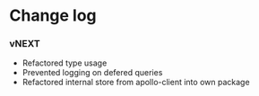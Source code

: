 # Change log

### vNEXT
- Refactored type usage
- Prevented logging on defered queries
- Refactored internal store from apollo-client into own package
